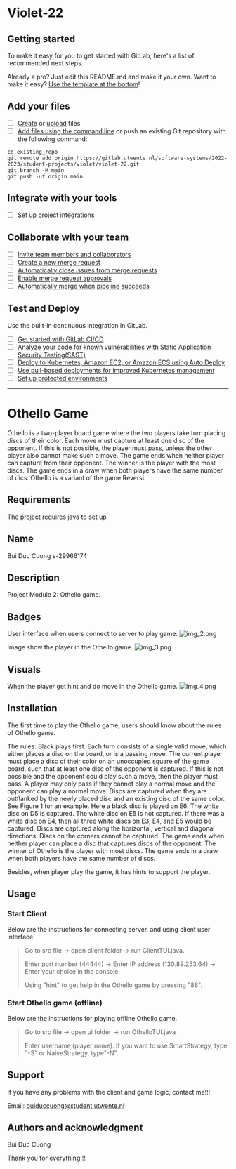 # Violet-22



## Getting started

To make it easy for you to get started with GitLab, here's a list of recommended next steps.

Already a pro? Just edit this README.md and make it your own. Want to make it easy? [Use the template at the bottom](#editing-this-readme)!

## Add your files

- [ ] [Create](https://docs.gitlab.com/ee/user/project/repository/web_editor.html#create-a-file) or [upload](https://docs.gitlab.com/ee/user/project/repository/web_editor.html#upload-a-file) files
- [ ] [Add files using the command line](https://docs.gitlab.com/ee/gitlab-basics/add-file.html#add-a-file-using-the-command-line) or push an existing Git repository with the following command:

```
cd existing_repo
git remote add origin https://gitlab.utwente.nl/software-systems/2022-2023/student-projects/violet/violet-22.git
git branch -M main
git push -uf origin main
```

## Integrate with your tools

- [ ] [Set up project integrations](https://gitlab.utwente.nl/software-systems/2022-2023/student-projects/violet/violet-22/-/settings/integrations)

## Collaborate with your team

- [ ] [Invite team members and collaborators](https://docs.gitlab.com/ee/user/project/members/)
- [ ] [Create a new merge request](https://docs.gitlab.com/ee/user/project/merge_requests/creating_merge_requests.html)
- [ ] [Automatically close issues from merge requests](https://docs.gitlab.com/ee/user/project/issues/managing_issues.html#closing-issues-automatically)
- [ ] [Enable merge request approvals](https://docs.gitlab.com/ee/user/project/merge_requests/approvals/)
- [ ] [Automatically merge when pipeline succeeds](https://docs.gitlab.com/ee/user/project/merge_requests/merge_when_pipeline_succeeds.html)

## Test and Deploy

Use the built-in continuous integration in GitLab.

- [ ] [Get started with GitLab CI/CD](https://docs.gitlab.com/ee/ci/quick_start/index.html)
- [ ] [Analyze your code for known vulnerabilities with Static Application Security Testing(SAST)](https://docs.gitlab.com/ee/user/application_security/sast/)
- [ ] [Deploy to Kubernetes, Amazon EC2, or Amazon ECS using Auto Deploy](https://docs.gitlab.com/ee/topics/autodevops/requirements.html)
- [ ] [Use pull-based deployments for improved Kubernetes management](https://docs.gitlab.com/ee/user/clusters/agent/)
- [ ] [Set up protected environments](https://docs.gitlab.com/ee/ci/environments/protected_environments.html)

***

# Othello Game

Othello is a two-player board game where the two players take turn placing discs of their color. Each move must capture at least one disc of the opponent. If this is not possible, the player must pass, unless the other player also cannot make such a move. The game ends when neither player can capture from their opponent. The winner is the player with the most discs. The game ends in a draw when both players have the same number of dics.
Othello is a variant of the game Reversi.
## Requirements
The project requires java to set up 

## Name
Bui Duc Cuong 
s-29966174

## Description

Project Module 2: Othello game.

## Badges
User interface when users connect to server to play game:
![img_2.png](img_2.png)

Image show the player in the Othello game.
![img_3.png](img_3.png)

## Visuals
When the player get hint and do move in the Othello game.
![img_4.png](img_4.png)
## Installation
The first time to play the Othello game, users should know about the rules of Othello game.

The rules:
Black plays first. Each turn consists of a single valid move, which either places a disc on the
board, or is a passing move. The current player must place a disc of their color on an unoccupied
square of the game board, such that at least one disc of the opponent is captured. If this is not
possible and the opponent could play such a move, then the player must pass. A player may
only pass if they cannot play a normal move and the opponent can play a normal move.
Discs are captured when they are outflanked by the newly placed disc and an existing disc
of the same color. See Figure 1 for an example. Here a black disc is played on E6. The white
disc on D5 is captured. The white disc on E5 is not captured. If there was a white disc on E4,
then all three white discs on E3, E4, and E5 would be captured. Discs are captured along the
horizontal, vertical and diagonal directions. Discs on the corners cannot be captured.
The game ends when neither player can place a disc that captures discs of the opponent.
The winner of Othello is the player with most discs. The game ends in a draw when both
players have the same number of discs.

Besides, when player play the game, it has hints to support the player.

## Usage

### Start Client
Below are the instructions for connecting server, and using client user interface:
> Go to src file -> open client folder -> run ClientTUI.java.
>
> Enter port number (44444) -> Enter IP address (130.89.253.64) -> Enter your choice in the console.
>
> Using "hint" to get help in the Othello game by pressing "88".
### Start Othello game (offline)
Below are the instructions for playing offline Othello game.
> Go to src file -> open ui folder -> run OthelloTUI.java
> 
> Enter username (player name). If you want to use SmartStrategy, type "-S" or NaiveStrategy, type"-N".

## Support

If you have any problems with the client and game logic, contact me!!!

Email: buiduccuong@student.utwente.nl

## Authors and acknowledgment
Bui Duc Cuong

Thank you for everything!!!

